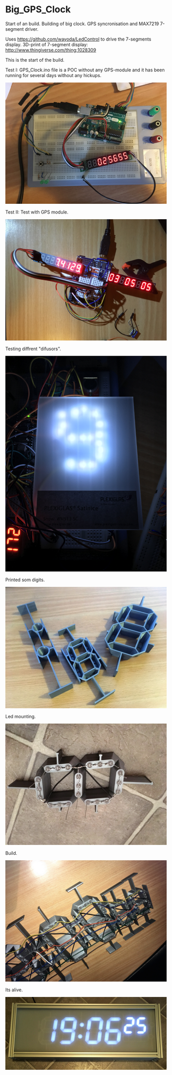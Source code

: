 # Big_GPS_Clock

Start of an build.
Building of big clock. GPS syncronisation and MAX7219 7-segment driver.

Uses https://github.com/wayoda/LedControl to drive the 7-segments display.
3D-print of 7-segment display: http://www.thingiverse.com/thing:1028309

This is the start of the build.

Test I: GPS_Clock.ino file is a POC without any GPS-module and it has been running for several days without any hickups.

<img src="https://github.com/hindlx/Big_GPS_Clock/blob/master/IMG_0100.JPG">

Test II: Test with GPS module. 

<img src="https://github.com/hindlx/Big_GPS_Clock/blob/master/IMG_0133.JPG">

Testing diffrent "difusors".

<img src="https://github.com/hindlx/Big_GPS_Clock/blob/master/IMG_0125.JPG">

Printed som digits.

<img src="https://github.com/hindlx/Big_GPS_Clock/blob/master/IMG_0212 (2).JPG">

Led mounting.

<img src="https://github.com/hindlx/Big_GPS_Clock/blob/master/IMG_0213 (2).JPG">

Build.

<img src="https://github.com/hindlx/Big_GPS_Clock/blob/master/IMG_0219 (2).JPG">

Its alive.

<img src="https://github.com/hindlx/Big_GPS_Clock/blob/master/IMG_0238 (2).JPG">




